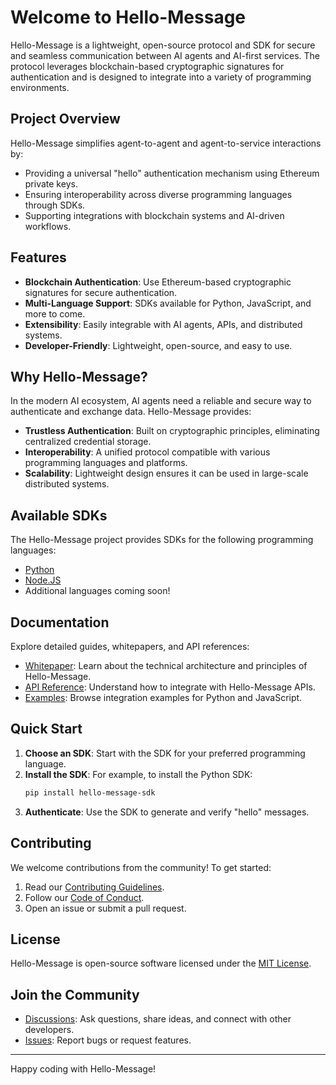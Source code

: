 # Welcome to Hello-Message

Hello-Message is a lightweight, open-source protocol and SDK for secure and seamless communication between AI agents and AI-first services. The protocol leverages blockchain-based cryptographic signatures for authentication and is designed to integrate into a variety of programming environments.

## Project Overview

Hello-Message simplifies agent-to-agent and agent-to-service interactions by:

- Providing a universal "hello" authentication mechanism using Ethereum private keys.
- Ensuring interoperability across diverse programming languages through SDKs.
- Supporting integrations with blockchain systems and AI-driven workflows.

## Features

- **Blockchain Authentication**: Use Ethereum-based cryptographic signatures for secure authentication.
- **Multi-Language Support**: SDKs available for Python, JavaScript, and more to come.
- **Extensibility**: Easily integrable with AI agents, APIs, and distributed systems.
- **Developer-Friendly**: Lightweight, open-source, and easy to use.

## Why Hello-Message?

In the modern AI ecosystem, AI agents need a reliable and secure way to authenticate and exchange data. Hello-Message provides:

- **Trustless Authentication**: Built on cryptographic principles, eliminating centralized credential storage.
- **Interoperability**: A unified protocol compatible with various programming languages and platforms.
- **Scalability**: Lightweight design ensures it can be used in large-scale distributed systems.

## Available SDKs

The Hello-Message project provides SDKs for the following programming languages:

- [Python](https://github.com/aimxlabs/hello-message-python)
- [Node.JS](https://github.com/aimxlabs/hello-message-node)
- Additional languages coming soon!

## Documentation

Explore detailed guides, whitepapers, and API references:

- [Whitepaper](docs/whitepaper.md): Learn about the technical architecture and principles of Hello-Message.
- [API Reference](docs/api/overview.md): Understand how to integrate with Hello-Message APIs.
- [Examples](examples/): Browse integration examples for Python and JavaScript.

## Quick Start

1. **Choose an SDK**: Start with the SDK for your preferred programming language.
2. **Install the SDK**: For example, to install the Python SDK:
   ```bash
   pip install hello-message-sdk
   ```
3. **Authenticate**: Use the SDK to generate and verify "hello" messages.

## Contributing

We welcome contributions from the community! To get started:

1. Read our [Contributing Guidelines](CONTRIBUTING.md).
2. Follow our [Code of Conduct](CODE_OF_CONDUCT.md).
3. Open an issue or submit a pull request.

## License

Hello-Message is open-source software licensed under the [MIT License](LICENSE).

## Join the Community

- [Discussions](https://github.com/aimxlabs/hello-message/discussions): Ask questions, share ideas, and connect with other developers.
- [Issues](https://github.com/aimxlabs/hello-message/issues): Report bugs or request features.

---

Happy coding with Hello-Message!
